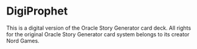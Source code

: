 # DigiProphet

This is a digital version of the Oracle Story Generator card deck.
All rights for the original Oracle Story Generator card system belongs to its creator Nord Games.
